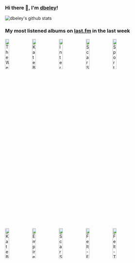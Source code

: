 ### Hi there 👋, I'm [dbeley](https://dbeley.ovh/en)!

![dbeley's github stats](https://github-readme-stats.vercel.app/api?username=dbeley)

### My most listened albums on [last.fm](https://www.last.fm/user/d_beley) in the last week

[<img src='https://lastfm.freetls.fastly.net/i/u/300x300/d2007f3e5211b32819c93f594de6ae8b.png' width='16%' height='16%' alt='The Wedding Present - Seamonsters'>](https://www.last.fm/music/the%2bwedding%2bpresent/seamonsters)&nbsp;
[<img src='https://lastfm.freetls.fastly.net/i/u/300x300/391be121643ab50801b7955b0ac5b50c.png' width='16%' height='16%' alt='Kate Bush - Hounds of Love'>](https://www.last.fm/music/kate%2bbush/hounds%2bof%2blove)&nbsp;
[<img src='https://lastfm.freetls.fastly.net/i/u/300x300/55292eb15e7e442a9f40f09625d6e111.png' width='16%' height='16%' alt='Interpol - Turn on the Bright Lights'>](https://www.last.fm/music/interpol/turn%2bon%2bthe%2bbright%2blights)&nbsp;
[<img src='https://lastfm.freetls.fastly.net/i/u/300x300/4dc00ab517e74483ad952d69d9d14fe8.jpg' width='16%' height='16%' alt='Scar Symmetry - Dark Matter Dimensions'>](https://www.last.fm/music/scar%2bsymmetry/dark%2bmatter%2bdimensions)&nbsp;
[<img src='https://lastfm.freetls.fastly.net/i/u/300x300/3746d8f485644e6cce18efc2d695cd46.jpg' width='16%' height='16%' alt='Sport - Bon Voyage'>](https://www.last.fm/music/sport/bon%2bvoyage)&nbsp;
<br>
[<img src='https://lastfm.freetls.fastly.net/i/u/300x300/c859c67599902e8a38ff2fb1247ebe63.png' width='16%' height='16%' alt='Kate Bush - Never for Ever'>](https://www.last.fm/music/kate%2bbush/never%2bfor%2bever)&nbsp;
[<img src='https://lastfm.freetls.fastly.net/i/u/300x300/190c7cbee9aa5fdc977e3f018028beac.jpg' width='16%' height='16%' alt='Empire! Empire! (I Was a Lonely Estate) - What It Takes to Move Forward'>](https://www.last.fm/music/empire%2521%2bempire%2521%2b%2528i%2bwas%2ba%2blonely%2bestate%2529/what%2bit%2btakes%2bto%2bmove%2bforward)&nbsp;
[<img src='https://lastfm.freetls.fastly.net/i/u/300x300/a9e60e6b2ee14f05cf528a03501a8388.jpg' width='16%' height='16%' alt='Scar Symmetry - The Singularity (Phase I: Neohumanity)'>](https://www.last.fm/music/scar%2bsymmetry/the%2bsingularity%2b%2528phase%2bi%253a%2bneohumanity%2529)&nbsp;
[<img src='https://lastfm.freetls.fastly.net/i/u/300x300/a2bce88268aa4ede8e499ff832aab0c9.png' width='16%' height='16%' alt='Felt - Forever Breathes the Lonely Word'>](https://www.last.fm/music/felt/forever%2bbreathes%2bthe%2blonely%2bword)&nbsp;
[<img src='https://lastfm.freetls.fastly.net/i/u/300x300/a1a9659bf6044c98ad0621b1616bd790.jpg' width='16%' height='16%' alt='Felt - The Strange Idols Pattern And Other Short stories'>](https://www.last.fm/music/felt/the%2bstrange%2bidols%2bpattern%2band%2bother%2bshort%2bstories)&nbsp;
<br>
